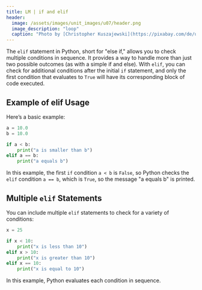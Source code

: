 ```yaml
---
title: LM | if and elif
header:
  image: /assets/images/unit_images/u07/header.png
  image_description: "loop"
  caption: "Photo by [Christopher Kuszajewski](https://pixabay.com/de/users/kuszapro-369349/?utm_source=link-attribution&amp;utm_medium=referral&amp;utm_campaign=image&amp;utm_content=583537) [from Pixabay](https://pixabay.com/de/?utm_source=link-attribution&amp;utm_medium=referral&amp;utm_campaign=image&amp;utm_content=583537)"
---
```


The `elif` statement in Python, short for "else if," allows you to check multiple conditions in sequence. It provides a way to handle more than just two possible outcomes (as with a simple if and else). With `elif`, you can check for additional conditions after the initial `if` statement, and only the first condition that evaluates to `True` will have its corresponding block of code executed.

## Example of elif Usage
Here’s a basic example:
```python
a = 10.0
b = 10.0

if a < b:
    print("a is smaller than b")
elif a == b:
    print("a equals b")
```

In this example, the first `if` condition `a < b` is `False`, so Python checks the `elif` condition `a == b`, which is `True`, so the message "a equals b" is printed.

## Multiple `elif` Statements
You can include multiple `elif` statements to check for a variety of conditions:
```python
x = 25

if x < 10:
    print("x is less than 10")
elif x > 10:
    print("x is greater than 10")
elif x == 10:
    print("x is equal to 10")
```
In this example, Python evaluates each condition in sequence.